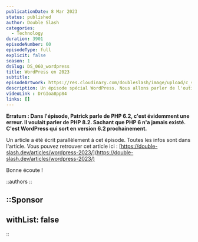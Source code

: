```yaml
---
publicationDate: 8 Mar 2023
status: published
author: Double Slash
categories:
  - Technology
duration: 3901
episodeNumber: 60
episodeType: full
explicit: false
season: 1
dsSlug: DS_060_wordpress
title: WordPress en 2023
subtitle:
episodeArtwork: https://res.cloudinary.com/doubleslash/image/upload/c_scale,w_400/v1678223532/episode/ART_60_wordpress_bi52j9.png
description: Un épisode spécial WordPress. Nous allons parler de l'outil, faire un état des lieux sur l'utilisation de WordPress. Puis nous allons essayer de comprendre pourquoi WordPress est tellement détesté par des développeurs en général. Dans la seconde partie de l'épisode, nous allons regarder ensemble comment developper avec WordPress en 2023 d'une façon plus moderne. Quelles sont les outils pour mieux travailler.
videoLink : DrGIoa8pp84
links: []
---
```

**Erratum : Dans l'épisode, Patrick parle de PHP 6.2, c'est évidemment une erreur. Il voulait parler de PHP 8.2. Sachant que PHP 6 n'a jamais existé. C'est WordPress qui sort en version 6.2 prochainement.**

Un article a été écrit parallèlement à cet épisode. Toutes les infos sont dans l'article.
Vous pouvez retrouver cet article ici : [https://double-slash.dev/articles/wordpress-2023/](https://double-slash.dev/articles/wordpress-2023/)

Bonne écoute !

::authors
::

::Sponsor
---

withList: false
---

::
